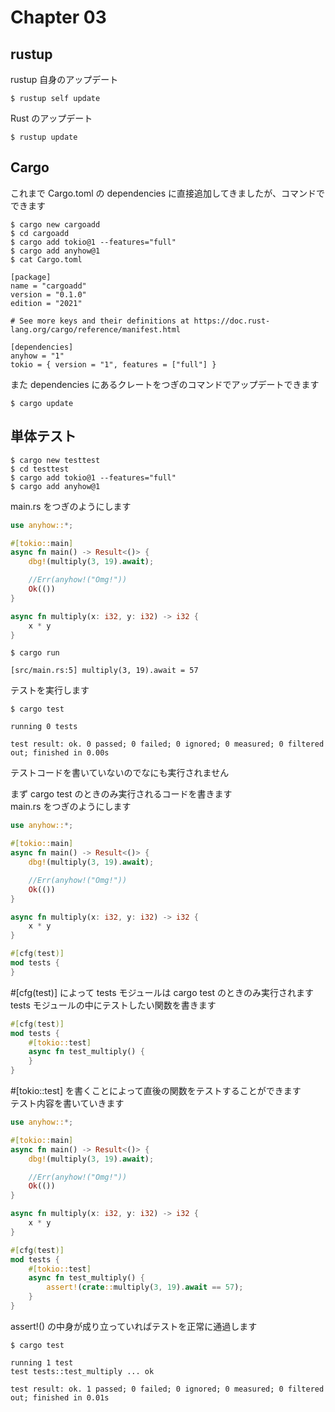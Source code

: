# Chapter 03

## rustup

rustup 自身のアップデート  

```no_compile
$ rustup self update
```

Rust のアップデート

```no_compile
$ rustup update
```

## Cargo

これまで Cargo.toml の dependencies に直接追加してきましたが、コマンドでできます  

```no_compile
$ cargo new cargoadd
$ cd cargoadd
$ cargo add tokio@1 --features="full"
$ cargo add anyhow@1
$ cat Cargo.toml
```

```no_compile
[package]
name = "cargoadd"
version = "0.1.0"
edition = "2021"

# See more keys and their definitions at https://doc.rust-lang.org/cargo/reference/manifest.html

[dependencies]
anyhow = "1"
tokio = { version = "1", features = ["full"] }
```

また dependencies にあるクレートをつぎのコマンドでアップデートできます  

```no_compile
$ cargo update
```

## 単体テスト

```no_compile
$ cargo new testtest
$ cd testtest
$ cargo add tokio@1 --features="full"
$ cargo add anyhow@1
```

main.rs をつぎのようにします  

```rust
use anyhow::*;

#[tokio::main]
async fn main() -> Result<()> {
    dbg!(multiply(3, 19).await);

    //Err(anyhow!("Omg!"))
    Ok(())
}

async fn multiply(x: i32, y: i32) -> i32 {
    x * y
}
```

```no_compile
$ cargo run
```

```no_compile
[src/main.rs:5] multiply(3, 19).await = 57
```

テストを実行します  

```no_compile
$ cargo test
```

```no_compile
running 0 tests

test result: ok. 0 passed; 0 failed; 0 ignored; 0 measured; 0 filtered out; finished in 0.00s
```

テストコードを書いていないのでなにも実行されません  

まず cargo test のときのみ実行されるコードを書きます  
main.rs をつぎのようにします  

```rust
use anyhow::*;

#[tokio::main]
async fn main() -> Result<()> {
    dbg!(multiply(3, 19).await);

    //Err(anyhow!("Omg!"))
    Ok(())
}

async fn multiply(x: i32, y: i32) -> i32 {
    x * y
}

#[cfg(test)]
mod tests {
}
```

#[cfg(test)] によって tests モジュールは cargo test のときのみ実行されます  
tests モジュールの中にテストしたい関数を書きます  

```rust
#[cfg(test)]
mod tests {
    #[tokio::test]
    async fn test_multiply() {
    }
}
```

#[tokio::test] を書くことによって直後の関数をテストすることができます  
テスト内容を書いていきます  

```rust
use anyhow::*;

#[tokio::main]
async fn main() -> Result<()> {
    dbg!(multiply(3, 19).await);

    //Err(anyhow!("Omg!"))
    Ok(())
}

async fn multiply(x: i32, y: i32) -> i32 {
    x * y
}

#[cfg(test)]
mod tests {
    #[tokio::test]
    async fn test_multiply() {
        assert!(crate::multiply(3, 19).await == 57);
    }
}
```

assert!() の中身が成り立っていればテストを正常に通過します  

```no_compile
$ cargo test
```

```no_compile
running 1 test
test tests::test_multiply ... ok

test result: ok. 1 passed; 0 failed; 0 ignored; 0 measured; 0 filtered out; finished in 0.01s
```
